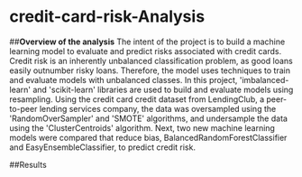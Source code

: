 # credit-card-risk-Analysis

##**Overview of the analysis**
The intent of the project is to build a machine learning model to evaluate and predict risks associated with credit cards. Credit risk is an inherently unbalanced classification problem, as good loans easily outnumber risky loans. Therefore, the model uses techniques to train and evaluate models with unbalanced classes. In this project,  'imbalanced-learn' and 'scikit-learn' libraries are used to build and evaluate models using resampling.
Using the credit card credit dataset from LendingClub, a peer-to-peer lending services company, the data was oversampled using the 'RandomOverSampler' and 'SMOTE' algorithms, and undersample the data using the 'ClusterCentroids' algorithm. Next, two new machine learning models were compared that reduce bias, BalancedRandomForestClassifier and EasyEnsembleClassifier, to predict credit risk.

##Results
